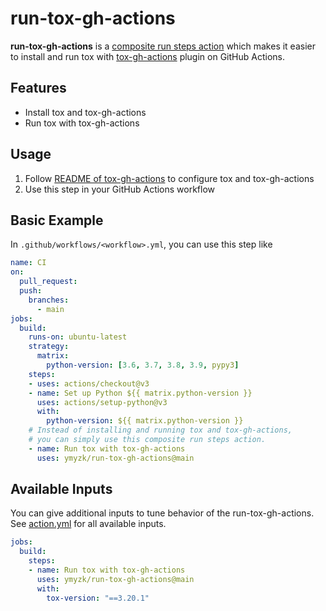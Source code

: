 # run-tox-gh-actions
**run-tox-gh-actions** is a [composite run steps action](https://docs.github.com/en/actions/creating-actions/creating-a-composite-run-steps-action) which makes it easier to install and run tox with [tox-gh-actions](https://github.com/ymyzk/tox-gh-actions) plugin on GitHub Actions.

## Features
* Install tox and tox-gh-actions
* Run tox with tox-gh-actions

## Usage
1. Follow [README of tox-gh-actions](https://github.com/ymyzk/tox-gh-actions) to configure tox and tox-gh-actions
2. Use this step in your GitHub Actions workflow

## Basic Example
In `.github/workflows/<workflow>.yml`, you can use this step like

```yaml
name: CI
on:
  pull_request:
  push:
    branches:
      - main
jobs:
  build:
    runs-on: ubuntu-latest
    strategy:
      matrix:
        python-version: [3.6, 3.7, 3.8, 3.9, pypy3]
    steps:
    - uses: actions/checkout@v3
    - name: Set up Python ${{ matrix.python-version }}
      uses: actions/setup-python@v3
      with:
        python-version: ${{ matrix.python-version }}
    # Instead of installing and running tox and tox-gh-actions,
    # you can simply use this composite run steps action.
    - name: Run tox with tox-gh-actions
      uses: ymyzk/run-tox-gh-actions@main
```

## Available Inputs
You can give additional inputs to tune behavior of the run-tox-gh-actions.
See [action.yml](./action.yml) for all available inputs.

```yaml
jobs:
  build:
    steps:
    - name: Run tox with tox-gh-actions
      uses: ymyzk/run-tox-gh-actions@main
      with:
        tox-version: "==3.20.1"
```

